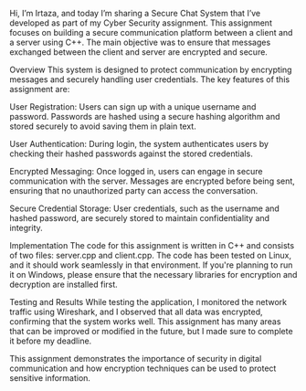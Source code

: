 
Hi, I’m Irtaza, and today I’m sharing a Secure Chat System that I’ve developed as part of my Cyber Security assignment. 
This assignment focuses on building a secure communication platform between a client and a server using C++. The main objective 
was to ensure that messages exchanged between the client and server are encrypted and secure.

Overview
This system is designed to protect communication by encrypting messages and securely handling user credentials. The key features of this assignment are:

User Registration:
Users can sign up with a unique username and password.
Passwords are hashed using a secure hashing algorithm and stored securely to avoid saving them in plain text.

User Authentication:
During login, the system authenticates users by checking their hashed passwords against the stored credentials.

Encrypted Messaging:
Once logged in, users can engage in secure communication with the server. Messages are encrypted before being sent, ensuring that 
no unauthorized party can access the conversation.

Secure Credential Storage:
User credentials, such as the username and hashed password, are securely stored to maintain confidentiality and integrity.

Implementation
The code for this assignment is written in C++ and consists of two files: server.cpp and client.cpp. The code has been tested on Linux, and 
it should work seamlessly in that environment. If you're planning to run it on Windows, please ensure that the necessary libraries for 
encryption and decryption are installed first.

Testing and Results
While testing the application, I monitored the network traffic using Wireshark, and I observed that all data was encrypted, confirming that 
the system works well. This assignment has many areas that can be improved or modified in the future, but I made sure to complete it before my deadline.

This assignment demonstrates the importance of security in digital communication and how encryption techniques can be used to protect sensitive information.
